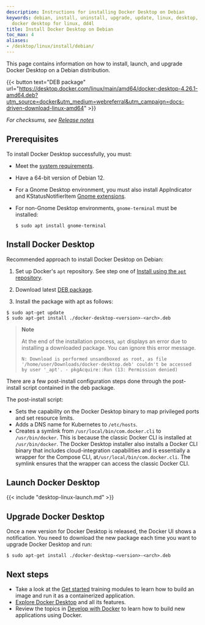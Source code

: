 ```yaml
---
description: Instructions for installing Docker Desktop on Debian
keywords: debian, install, uninstall, upgrade, update, linux, desktop, docker desktop,
  docker desktop for linux, dd4l
title: Install Docker Desktop on Debian
toc_max: 4
aliases:
- /desktop/linux/install/debian/
---
```


This page contains information on how to install, launch, and upgrade Docker Desktop on a Debian distribution.

{{< button text="DEB package" url="https://desktop.docker.com/linux/main/amd64/docker-desktop-4.26.1-amd64.deb?utm_source=docker&utm_medium=webreferral&utm_campaign=docs-driven-download-linux-amd64" >}}

_For checksums, see [Release notes](../release-notes.md)_

## Prerequisites

To install Docker Desktop successfully, you must:

- Meet the [system requirements](linux-install.md#system-requirements).
- Have a 64-bit version of Debian 12.
- For a Gnome Desktop environment, you must also install AppIndicator and KStatusNotifierItem [Gnome extensions](https://extensions.gnome.org/extension/615/appindicator-support/).

- For non-Gnome Desktop environments, `gnome-terminal` must be installed:

  ```console
  $ sudo apt install gnome-terminal
  ```

## Install Docker Desktop

Recommended approach to install Docker Desktop on Debian:

1. Set up Docker's `apt` repository.
   See step one of [Install using the `apt` repository](../../engine/install/debian.md#install-using-the-repository).

2. Download latest [DEB package](https://desktop.docker.com/linux/main/amd64/docker-desktop-4.26.1-amd64.deb?utm_source=docker&utm_medium=webreferral&utm_campaign=docs-driven-download-linux-amd64).

3. Install the package with apt as follows:

  ```console
  $ sudo apt-get update
  $ sudo apt-get install ./docker-desktop-<version>-<arch>.deb
  ```

  > **Note**
  >
  > At the end of the installation process, `apt` displays an error due to installing a downloaded package. You
  > can ignore this error message.
  >
  > ```text
  > N: Download is performed unsandboxed as root, as file '/home/user/Downloads/docker-desktop.deb' couldn't be accessed by user '_apt'. - pkgAcquire::Run (13: Permission denied)
  > ```

There are a few post-install configuration steps done through the post-install script contained in the deb package.

The post-install script:

- Sets the capability on the Docker Desktop binary to map privileged ports and set resource limits.
- Adds a DNS name for Kubernetes to `/etc/hosts`.
- Creates a symlink from `/usr/local/bin/com.docker.cli` to `/usr/bin/docker`.
  This is because the classic Docker CLI is installed at `/usr/bin/docker`. The Docker Desktop installer also installs a Docker CLI binary that includes cloud-integration capabilities and is essentially a wrapper for the Compose CLI, at`/usr/local/bin/com.docker.cli`. The symlink ensures that the wrapper can access the classic Docker CLI. 

## Launch Docker Desktop

{{< include "desktop-linux-launch.md" >}}

## Upgrade Docker Desktop

Once a new version for Docker Desktop is released, the Docker UI shows a notification.
You need to download the new package each time you want to upgrade Docker Desktop and run:

```console
$ sudo apt-get install ./docker-desktop-<version>-<arch>.deb
```

## Next steps

- Take a look at the [Get started](../../guides/get-started/_index.md) training modules to learn how to build an image and run it as a containerized application.
- [Explore Docker Desktop](../use-desktop/index.md) and all its features.
- Review the topics in [Develop with Docker](../../develop/index.md) to learn how to build new applications using Docker.
